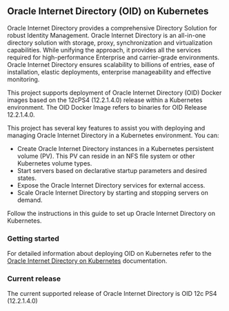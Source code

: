 ## Oracle Internet Directory (OID) on Kubernetes

Oracle Internet Directory provides a comprehensive Directory Solution for robust Identity Management.
Oracle Internet Directory is an all-in-one directory solution with storage, proxy, synchronization and virtualization capabilities. While unifying the approach, it provides all the services required for high-performance Enterprise and carrier-grade environments. Oracle Internet Directory ensures scalability to billions of entries, ease of installation, elastic deployments, enterprise manageability and effective monitoring.

This project supports deployment of Oracle Internet Directory (OID) Docker images based on the 12cPS4 (12.2.1.4.0) release within a Kubernetes environment. The OID Docker Image refers to binaries for OID Release 12.2.1.4.0.

This project has several key features to assist you with deploying and managing Oracle Internet Directory in a Kubernetes environment. You can:

* Create Oracle Internet Directory instances in a Kubernetes persistent volume (PV). This PV can reside in an NFS file system or other Kubernetes volume types.
* Start servers based on declarative startup parameters and desired states.
* Expose the Oracle Internet Directory services for external access.
* Scale Oracle Internet Directory by starting and stopping servers on demand.

Follow the instructions in this guide to set up Oracle Internet Directory on Kubernetes.

### Getting started

For detailed information about deploying OID on Kubernetes refer to the [Oracle Internet Directory on Kubernetes](https://oracle.github.io/fmw-kubernetes/oid/) documentation.

### Current release

The current supported release of Oracle Internet Directory is OID 12c PS4 (12.2.1.4.0)

